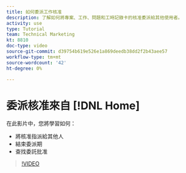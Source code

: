 ```yaml
---
title: 如何委派工作核准
description: 了解如何將專案、工作、問題和工時記錄卡的核准委派給其他使用者。
activity: use
type: Tutorial
team: Technical Marketing
kt: 8810
doc-type: video
source-git-commit: d39754b619e526e1a869deedb38dd2f2b43aee57
workflow-type: tm+mt
source-wordcount: '42'
ht-degree: 0%

---
```


# 委派核准來自 [!DNL Home]

在此影片中，您將學習如何：

* 將核准指派給其他人
* 結束委派期
* 查找委託批准

>[!VIDEO](https://video.tv.adobe.com/v/336094/?quality=12)

<!---
learn more URLS
Delegate approval request
--->
